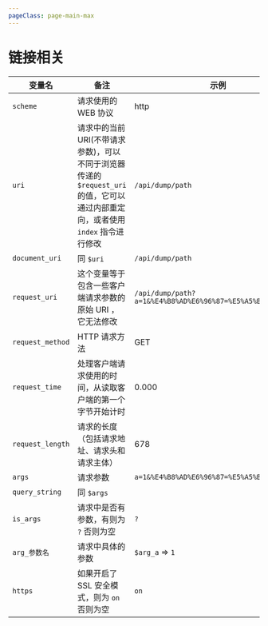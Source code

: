 ```yaml
---
pageClass: page-main-max
---
```


# 链接相关

变量名 | 备注 | 示例
--- | --- | ---
`scheme` | 请求使用的 WEB 协议 | http
`uri` | 请求中的当前 URI(不带请求参数)，可以不同于浏览器传递的 `$request_uri` 的值，它可以通过内部重定向，或者使用 `index` 指令进行修改 | `/api/dump/path`
`document_uri` | 同 `$uri` | `/api/dump/path`
`request_uri` | 这个变量等于包含一些客户端请求参数的原始 URI ，它无法修改 | `/api/dump/path?a=1&%E4%B8%AD%E6%96%87=%E5%A5%BD%E7%9A%84`
`request_method` | HTTP 请求方法 | GET
`request_time` | 处理客户端请求使用的时间，从读取客户端的第一个字节开始计时 | 0.000
`request_length` | 请求的长度（包括请求地址、请求头和请求主体） | 678
`args` | 请求参数 | `a=1&%E4%B8%AD%E6%96%87=%E5%A5%BD%E7%9A%84`
`query_string` | 同 `$args` | 
`is_args` | 请求中是否有参数，有则为 `?` 否则为空 | `?`
`arg_参数名` | 请求中具体的参数 | `$arg_a` => `1`
`https` | 如果开启了 SSL 安全模式，则为 `on` 否则为空 | `on`